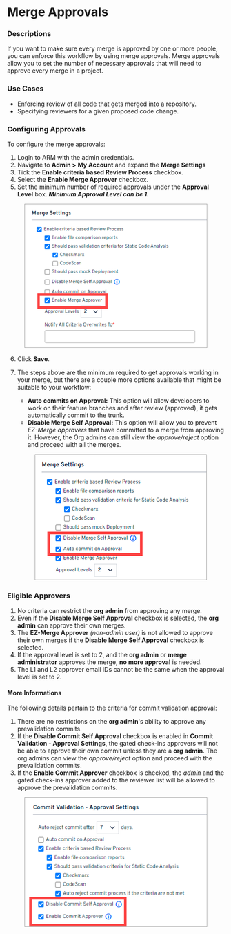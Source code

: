 # Merge Approvals

### Descriptions <a href="#descriptions" id="descriptions"></a>

If you want to make sure every merge is approved by one or more people, you can enforce this workflow by using merge approvals. Merge approvals allow you to set the number of necessary approvals that will need to approve every merge in a project.

### Use Cases <a href="#use-cases" id="use-cases"></a>

* Enforcing review of all code that gets merged into a repository.
* Specifying reviewers for a given proposed code change.

### Configuring Approvals <a href="#configuring-approvals" id="configuring-approvals"></a>

To configure the merge approvals:

1. Login to ARM with the admin credentials.
2. Navigate to **Admin > My Account** and expand the **Merge Settings**
3. Tick the **Enable criteria based Review Process** checkbox.
4. Select the **Enable Merge Approver** checkbox.
5. Set the minimum number of required approvals under the **Approval Level** box. _**Minimum Approval Level can be 1.**_

<figure><img src="../../../../.gitbook/assets/image (12) (1) (1).png" alt=""><figcaption></figcaption></figure>

6. Click **Save**.
7.  The steps above are the minimum required to get approvals working in your merge, but there are a couple more options available that might be suitable to your workflow:

    * **Auto commits on Approval:** This option will allow developers to work on their feature branches and after review (approved), it gets automatically commit to the trunk.
    * **Disable Merge Self Approval:** This option will allow you to prevent _EZ-Merge approvers_ that have committed to a merge from approving it. However, the Org admins can still view the _approve/reject_ option and proceed with all the merges.

    <figure><img src="../../../../.gitbook/assets/image (13) (1) (1).png" alt=""><figcaption></figcaption></figure>

### Eligible Approvers <a href="#eligible-approvers" id="eligible-approvers"></a>

1. No criteria can restrict the **org admin** from approving any merge.
2. Even if the **Disable Merge Self Approval** checkbox is selected, the **org admin** can approve their own merges.
3. The **EZ-Merge Approver** _(non-admin user)_ is not allowed to approve their own merges if the **Disable Merge Self Approval** checkbox is selected.
4. If the approval level is set to 2, and the **org admin** or **merge administrator** approves the merge, **no more approval** is needed.
5. The L1 and L2 approver email IDs cannot be the same when the approval level is set to 2.

#### More Informations <a href="#more-informations" id="more-informations"></a>

The following details pertain to the criteria for commit validation approval:

1. There are no restrictions on the **org admin**'s ability to approve any prevalidation commits.
2. If the **Disable Commit Self Approval** checkbox is enabled in **Commit Validation - Approval Settings**, the gated check-ins approvers will not be able to approve their own commit unless they are a **org admin**. The org admins can view the _approve/reject_ option and proceed with the prevalidation commits.
3. If the **Enable Commit Approver** checkbox is checked, the _admin_ and the gated check-ins approver added to the reviewer list will be allowed to approve the prevalidation commits.

<figure><img src="../../../../.gitbook/assets/image (14) (1).png" alt=""><figcaption></figcaption></figure>
